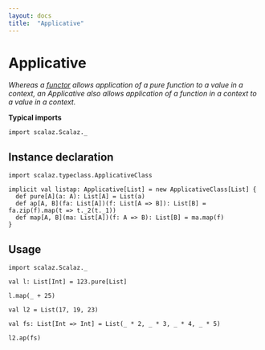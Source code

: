 ```yaml
---
layout: docs
title:  "Applicative"
---
```


# Applicative

*Whereas a [functor](./Functor.html) allows application of a pure function to a value in a context, an Applicative also allows application of a function in a context to a value in a context.*

**Typical imports**

```tut:silent
import scalaz.Scalaz._
```

## Instance declaration

```tut
import scalaz.typeclass.ApplicativeClass

implicit val listap: Applicative[List] = new ApplicativeClass[List] {
  def pure[A](a: A): List[A] = List(a)
  def ap[A, B](fa: List[A])(f: List[A => B]): List[B] = fa.zip(f).map(t => t._2(t._1))
  def map[A, B](ma: List[A])(f: A => B): List[B] = ma.map(f)
}
```

## Usage

```tut:reset
import scalaz.Scalaz._

val l: List[Int] = 123.pure[List]

l.map(_ + 25)

val l2 = List(17, 19, 23)

val fs: List[Int => Int] = List(_ * 2, _ * 3, _ * 4, _ * 5)

l2.ap(fs)
```

